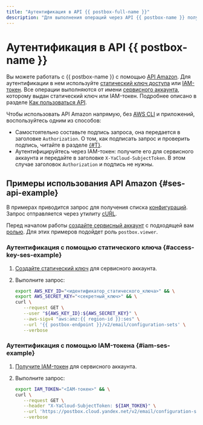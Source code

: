 ```yaml
---
title: "Аутентификация в API {{ postbox-full-name }}"
description: "Для выполнения операций через API {{ postbox-name }} получите статический ключ доступа."
---
```


# Аутентификация в API {{ postbox-name }}

Вы можете работать с {{ postbox-name }} с помощью [API Amazon](../aws-compatible-api/api-ref/index.md). Для аутентификации в нем используйте [статический ключ доступа](../../iam/concepts/authorization/access-key.md) или [IAM-токен](../../iam/concepts/authorization/iam-token.md). Все операции выполняются от имени [сервисного аккаунта](../../iam/concepts/users/service-accounts.md), которому выдан статический ключ или IAM-токен. Подробнее описано в разделе [Как пользоваться API](../aws-compatible-api/index.md).

Чтобы использовать API Amazon напрямую, без [AWS CLI](../tools/aws-cli.md) и приложений, воспользуйтесь одним из способов:

* Самостоятельно составьте подпись запроса, она передается в заголовке `Authorization`. О том, как подписать запрос и проверить подпись, читайте в разделе [{#T}](../aws-compatible-api/signing-requests.md).
* Аутентифицируйтесь через IAM-токен: получите его для сервисного аккаунта и передайте в заголовке `X-YaCloud-SubjectToken`. В этом случае заголовок `Authorization` и подпись не нужны.

## Примеры использования API Amazon {#ses-api-example}

В примерах приводится запрос для получения списка [конфигураций](../concepts/glossary.md#configuration). Запрос отправляется через утилиту [cURL](https://curl.se/).

Перед началом работы [создайте сервисный аккаунт](../../iam/operations/sa/create.md#create-sa) с подходящей вам [ролью](../security/index.md#service-roles). Для этих примеров подойдет роль `postbox.viewer`.

### Аутентификация с помощью статического ключа {#access-key-ses-example}

1. [Создайте статический ключ](../../iam/operations/sa/create-access-key.md) для сервисного аккаунта.
1. Выполните запрос:

    ```bash
    export AWS_KEY_ID="<идентификатор_статического_ключа>" && \
    export AWS_SECRET_KEY="<секретный_ключ>" && \
    curl \
       --request GET \
       --user "${AWS_KEY_ID}:${AWS_SECRET_KEY}" \
       --aws-sigv4 "aws:amz:{{ region-id }}:ses" \
       --url '{{ postbox-endpoint }}/v2/email/configuration-sets' \
       --verbose
    ```

### Аутентификация с помощью IAM-токена {#iam-ses-example}

1. [Получите IAM-токен](../../iam/operations/iam-token/create-for-sa.md#via-cli) для сервисного аккаунта.
1. Выполните запрос:

    ```bash
    export IAM_TOKEN="<IAM-токен>" && \
    curl \
       --request GET \
       --header "X-YaCloud-SubjectToken: ${IAM_TOKEN}" \
       --url 'https://postbox.cloud.yandex.net/v2/email/configuration-sets' \
       --verbose
    ```

